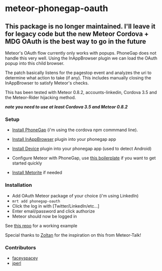 meteor-phonegap-oauth
=====================

## This package is no longer maintained. I'll leave it for legacy code but the new Meteor Cordova + MDG OAuth is the best way to go in the future

Meteor's OAuth flow currently only works with popups. PhoneGap does
not handle this very well. Using the InAppBrowser plugin we can load the
OAuth popup into this child browser.

The patch basically listens for the pagestop event and analyzes the uri to determine what action to take (if any). This includes manually closing the InAppBrowser to satisfy Meteor's checks.

This has been tested with Meteor 0.8.2, accounts-linkedin, Cordova 3.5 and the Meteor-Rider hijacking method.  

 ***note you need to use at least Cordova 3.5 and Meteor 0.8.2***


### Setup

- [Install PhoneGap](http://docs.phonegap.com/en/3.5.0/guide_cli_index.md.html#The%20Command-Line%20Interface) (i'm using the cordova npm commmand line).
- [Install InAppBrowser](https://github.com/apache/cordova-plugin-inappbrowser/blob/master/doc/index.md) plugin into your phonegap app
- [Install Device](https://github.com/apache/cordova-plugin-device/blob/master/doc/index.md) plugin into your phonegap app (used to detect Android)

- Configure Meteor with PhoneGap, use [this boilerplate](https://github.com/AdamBrodzinski/meteor-mobile-boilerplate) if you want to get started quickly
- [Install Metorite](https://npmjs.org/package/meteorite) if needed

### Installation

- Add OAuth Meteor package of your choice (i'm using LinkedIn)
- `mrt add phonegap-oauth`
- Click the log in with [Twitter/LinkedIn/etc...]
- Enter email/password and click authorize
- Meteor should now be logged in

See [this repo](https://github.com/AdamBrodzinski/meteor-oauth-demo) for a working example

Special thanks to [Zoltan](https://github.com/zol) for the inspiration on this from Meteor-Talk!

### Contributors  

- [faceyspacey](https://github.com/faceyspacey)
- [jperl](https://github.com/jperl)
